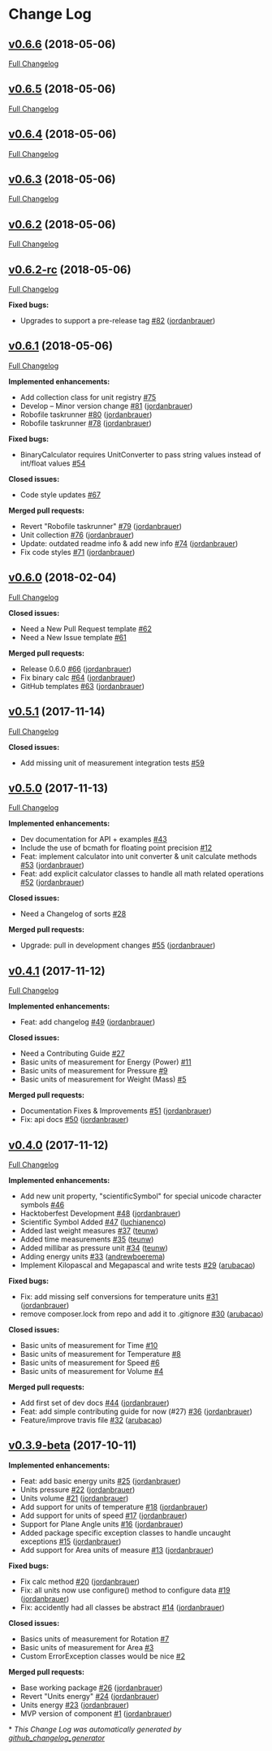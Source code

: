 # Change Log

## [v0.6.6](https://github.com/jordanbrauer/unit-converter/tree/v0.6.6) (2018-05-06)
[Full Changelog](https://github.com/jordanbrauer/unit-converter/compare/v0.6.5...v0.6.6)

## [v0.6.5](https://github.com/jordanbrauer/unit-converter/tree/v0.6.5) (2018-05-06)
[Full Changelog](https://github.com/jordanbrauer/unit-converter/compare/v0.6.4...v0.6.5)

## [v0.6.4](https://github.com/jordanbrauer/unit-converter/tree/v0.6.4) (2018-05-06)
[Full Changelog](https://github.com/jordanbrauer/unit-converter/compare/v0.6.3...v0.6.4)

## [v0.6.3](https://github.com/jordanbrauer/unit-converter/tree/v0.6.3) (2018-05-06)
[Full Changelog](https://github.com/jordanbrauer/unit-converter/compare/v0.6.2...v0.6.3)

## [v0.6.2](https://github.com/jordanbrauer/unit-converter/tree/v0.6.2) (2018-05-06)
[Full Changelog](https://github.com/jordanbrauer/unit-converter/compare/v0.6.2-rc...v0.6.2)

## [v0.6.2-rc](https://github.com/jordanbrauer/unit-converter/tree/v0.6.2-rc) (2018-05-06)
[Full Changelog](https://github.com/jordanbrauer/unit-converter/compare/v0.6.1...v0.6.2-rc)

**Fixed bugs:**

- Upgrades to support a pre-release tag [\#82](https://github.com/jordanbrauer/unit-converter/pull/82) ([jordanbrauer](https://github.com/jordanbrauer))

## [v0.6.1](https://github.com/jordanbrauer/unit-converter/tree/v0.6.1) (2018-05-06)
[Full Changelog](https://github.com/jordanbrauer/unit-converter/compare/v0.6.0...v0.6.1)

**Implemented enhancements:**

- Add collection class for unit registry [\#75](https://github.com/jordanbrauer/unit-converter/issues/75)
- Develop – Minor version change [\#81](https://github.com/jordanbrauer/unit-converter/pull/81) ([jordanbrauer](https://github.com/jordanbrauer))
- Robofile taskrunner [\#80](https://github.com/jordanbrauer/unit-converter/pull/80) ([jordanbrauer](https://github.com/jordanbrauer))
- Robofile taskrunner [\#78](https://github.com/jordanbrauer/unit-converter/pull/78) ([jordanbrauer](https://github.com/jordanbrauer))

**Fixed bugs:**

- BinaryCalculator requires UnitConverter to pass string values instead of int/float values  [\#54](https://github.com/jordanbrauer/unit-converter/issues/54)

**Closed issues:**

- Code style updates [\#67](https://github.com/jordanbrauer/unit-converter/issues/67)

**Merged pull requests:**

- Revert "Robofile taskrunner" [\#79](https://github.com/jordanbrauer/unit-converter/pull/79) ([jordanbrauer](https://github.com/jordanbrauer))
- Unit collection [\#76](https://github.com/jordanbrauer/unit-converter/pull/76) ([jordanbrauer](https://github.com/jordanbrauer))
- Update: outdated readme info & add new info [\#74](https://github.com/jordanbrauer/unit-converter/pull/74) ([jordanbrauer](https://github.com/jordanbrauer))
- Fix code styles [\#71](https://github.com/jordanbrauer/unit-converter/pull/71) ([jordanbrauer](https://github.com/jordanbrauer))

## [v0.6.0](https://github.com/jordanbrauer/unit-converter/tree/v0.6.0) (2018-02-04)
[Full Changelog](https://github.com/jordanbrauer/unit-converter/compare/v0.5.1...v0.6.0)

**Closed issues:**

- Need a New Pull Request template [\#62](https://github.com/jordanbrauer/unit-converter/issues/62)
- Need a New Issue template [\#61](https://github.com/jordanbrauer/unit-converter/issues/61)

**Merged pull requests:**

- Release 0.6.0 [\#66](https://github.com/jordanbrauer/unit-converter/pull/66) ([jordanbrauer](https://github.com/jordanbrauer))
- Fix binary calc [\#64](https://github.com/jordanbrauer/unit-converter/pull/64) ([jordanbrauer](https://github.com/jordanbrauer))
- GitHub templates [\#63](https://github.com/jordanbrauer/unit-converter/pull/63) ([jordanbrauer](https://github.com/jordanbrauer))

## [v0.5.1](https://github.com/jordanbrauer/unit-converter/tree/v0.5.1) (2017-11-14)
[Full Changelog](https://github.com/jordanbrauer/unit-converter/compare/v0.5.0...v0.5.1)

**Closed issues:**

- Add missing unit of measurement integration tests  [\#59](https://github.com/jordanbrauer/unit-converter/issues/59)

## [v0.5.0](https://github.com/jordanbrauer/unit-converter/tree/v0.5.0) (2017-11-13)
[Full Changelog](https://github.com/jordanbrauer/unit-converter/compare/v0.4.1...v0.5.0)

**Implemented enhancements:**

- Dev documentation for API + examples [\#43](https://github.com/jordanbrauer/unit-converter/issues/43)
- Include the use of bcmath for floating point precision [\#12](https://github.com/jordanbrauer/unit-converter/issues/12)
-  Feat: implement calculator into unit converter & unit calculate methods [\#53](https://github.com/jordanbrauer/unit-converter/pull/53) ([jordanbrauer](https://github.com/jordanbrauer))
- Feat: add explicit calculator classes to handle all math related operations [\#52](https://github.com/jordanbrauer/unit-converter/pull/52) ([jordanbrauer](https://github.com/jordanbrauer))

**Closed issues:**

- Need a Changelog of sorts [\#28](https://github.com/jordanbrauer/unit-converter/issues/28)

**Merged pull requests:**

- Upgrade: pull in development changes [\#55](https://github.com/jordanbrauer/unit-converter/pull/55) ([jordanbrauer](https://github.com/jordanbrauer))

## [v0.4.1](https://github.com/jordanbrauer/unit-converter/tree/v0.4.1) (2017-11-12)
[Full Changelog](https://github.com/jordanbrauer/unit-converter/compare/v0.4.0...v0.4.1)

**Implemented enhancements:**

- Feat: add changelog [\#49](https://github.com/jordanbrauer/unit-converter/pull/49) ([jordanbrauer](https://github.com/jordanbrauer))

**Closed issues:**

- Need a Contributing Guide [\#27](https://github.com/jordanbrauer/unit-converter/issues/27)
- Basic units of measurement for Energy \(Power\) [\#11](https://github.com/jordanbrauer/unit-converter/issues/11)
- Basic units of measurement for Pressure [\#9](https://github.com/jordanbrauer/unit-converter/issues/9)
- Basic units of measurement for Weight \(Mass\) [\#5](https://github.com/jordanbrauer/unit-converter/issues/5)

**Merged pull requests:**

- Documentation Fixes & Improvements [\#51](https://github.com/jordanbrauer/unit-converter/pull/51) ([jordanbrauer](https://github.com/jordanbrauer))
- Fix: api docs [\#50](https://github.com/jordanbrauer/unit-converter/pull/50) ([jordanbrauer](https://github.com/jordanbrauer))

## [v0.4.0](https://github.com/jordanbrauer/unit-converter/tree/v0.4.0) (2017-11-12)
[Full Changelog](https://github.com/jordanbrauer/unit-converter/compare/v0.3.9-beta...v0.4.0)

**Implemented enhancements:**

- Add new unit property, "scientificSymbol" for special unicode character symbols [\#46](https://github.com/jordanbrauer/unit-converter/issues/46)
- Hacktoberfest Development [\#48](https://github.com/jordanbrauer/unit-converter/pull/48) ([jordanbrauer](https://github.com/jordanbrauer))
- Scientific Symbol Added [\#47](https://github.com/jordanbrauer/unit-converter/pull/47) ([luchianenco](https://github.com/luchianenco))
- Added last weight measures [\#37](https://github.com/jordanbrauer/unit-converter/pull/37) ([teunw](https://github.com/teunw))
- Added time measurements [\#35](https://github.com/jordanbrauer/unit-converter/pull/35) ([teunw](https://github.com/teunw))
- Added millibar as pressure unit [\#34](https://github.com/jordanbrauer/unit-converter/pull/34) ([teunw](https://github.com/teunw))
- Adding energy units [\#33](https://github.com/jordanbrauer/unit-converter/pull/33) ([andrewboerema](https://github.com/andrewboerema))
- Implement Kilopascal and Megapascal and write tests [\#29](https://github.com/jordanbrauer/unit-converter/pull/29) ([arubacao](https://github.com/arubacao))

**Fixed bugs:**

- Fix: add missing self conversions for temperature units [\#31](https://github.com/jordanbrauer/unit-converter/pull/31) ([jordanbrauer](https://github.com/jordanbrauer))
- remove composer.lock from repo and add it to .gitignore [\#30](https://github.com/jordanbrauer/unit-converter/pull/30) ([arubacao](https://github.com/arubacao))

**Closed issues:**

- Basic units of measurement for Time [\#10](https://github.com/jordanbrauer/unit-converter/issues/10)
- Basic units of measurement for Temperature [\#8](https://github.com/jordanbrauer/unit-converter/issues/8)
- Basic units of measurement for Speed [\#6](https://github.com/jordanbrauer/unit-converter/issues/6)
- Basic units of measurement for Volume [\#4](https://github.com/jordanbrauer/unit-converter/issues/4)

**Merged pull requests:**

- Add first set of dev docs [\#44](https://github.com/jordanbrauer/unit-converter/pull/44) ([jordanbrauer](https://github.com/jordanbrauer))
- Feat: add simple contributing guide for now \(\#27\) [\#36](https://github.com/jordanbrauer/unit-converter/pull/36) ([jordanbrauer](https://github.com/jordanbrauer))
- Feature/improve travis file [\#32](https://github.com/jordanbrauer/unit-converter/pull/32) ([arubacao](https://github.com/arubacao))

## [v0.3.9-beta](https://github.com/jordanbrauer/unit-converter/tree/v0.3.9-beta) (2017-10-11)
**Implemented enhancements:**

- Feat: add basic energy units [\#25](https://github.com/jordanbrauer/unit-converter/pull/25) ([jordanbrauer](https://github.com/jordanbrauer))
- Units pressure [\#22](https://github.com/jordanbrauer/unit-converter/pull/22) ([jordanbrauer](https://github.com/jordanbrauer))
- Units volume [\#21](https://github.com/jordanbrauer/unit-converter/pull/21) ([jordanbrauer](https://github.com/jordanbrauer))
- Add support for units of temperature [\#18](https://github.com/jordanbrauer/unit-converter/pull/18) ([jordanbrauer](https://github.com/jordanbrauer))
- Add support for units of speed [\#17](https://github.com/jordanbrauer/unit-converter/pull/17) ([jordanbrauer](https://github.com/jordanbrauer))
- Support for Plane Angle units [\#16](https://github.com/jordanbrauer/unit-converter/pull/16) ([jordanbrauer](https://github.com/jordanbrauer))
- Added package specific exception classes to handle uncaught exceptions [\#15](https://github.com/jordanbrauer/unit-converter/pull/15) ([jordanbrauer](https://github.com/jordanbrauer))
- Add support for Area units of measure [\#13](https://github.com/jordanbrauer/unit-converter/pull/13) ([jordanbrauer](https://github.com/jordanbrauer))

**Fixed bugs:**

- Fix calc method [\#20](https://github.com/jordanbrauer/unit-converter/pull/20) ([jordanbrauer](https://github.com/jordanbrauer))
- Fix: all units now use configure\(\) method to configure data [\#19](https://github.com/jordanbrauer/unit-converter/pull/19) ([jordanbrauer](https://github.com/jordanbrauer))
- Fix: accidently had all classes be abstract [\#14](https://github.com/jordanbrauer/unit-converter/pull/14) ([jordanbrauer](https://github.com/jordanbrauer))

**Closed issues:**

- Basics units of measurement for Rotation [\#7](https://github.com/jordanbrauer/unit-converter/issues/7)
- Basic units of measurement for Area [\#3](https://github.com/jordanbrauer/unit-converter/issues/3)
- Custom ErrorException classes would be nice [\#2](https://github.com/jordanbrauer/unit-converter/issues/2)

**Merged pull requests:**

- Base working package [\#26](https://github.com/jordanbrauer/unit-converter/pull/26) ([jordanbrauer](https://github.com/jordanbrauer))
- Revert "Units energy" [\#24](https://github.com/jordanbrauer/unit-converter/pull/24) ([jordanbrauer](https://github.com/jordanbrauer))
- Units energy [\#23](https://github.com/jordanbrauer/unit-converter/pull/23) ([jordanbrauer](https://github.com/jordanbrauer))
- MVP version of component [\#1](https://github.com/jordanbrauer/unit-converter/pull/1) ([jordanbrauer](https://github.com/jordanbrauer))



\* *This Change Log was automatically generated by [github_changelog_generator](https://github.com/skywinder/Github-Changelog-Generator)*
